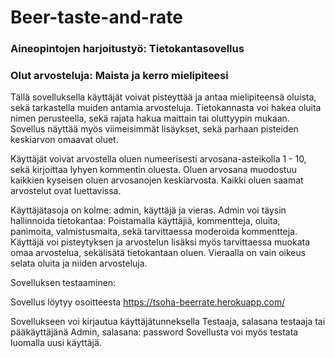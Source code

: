 # Beer-taste-and-rate

### Aineopintojen harjoitustyö: Tietokantasovellus

### Olut arvosteluja: Maista ja kerro mielipiteesi

Tällä sovelluksella käyttäjät voivat pisteyttää ja antaa mielipiteensä oluista, sekä tarkastella muiden antamia arvosteluja. Tietokannasta voi hakea oluita nimen perusteella, sekä rajata hakua maittain tai oluttyypin mukaan. Sovellus näyttää myös viimeisimmät lisäykset, sekä parhaan pisteiden keskiarvon omaavat oluet.

Käyttäjät voivat arvostella oluen numeerisesti arvosana-asteikolla 1 - 10, sekä kirjoittaa lyhyen kommentin oluesta. Oluen arvosana muodostuu kaikkien kyseisen oluen arvosanojen keskiarvosta. Kaikki oluen saamat arvostelut ovat luettavissa.

Käyttäjätasoja on kolme: admin, käyttäjä ja vieras. Admin voi täysin hallinnoida tietokantaa: Poistamalla käyttäjiä, kommentteja, oluita, panimoita, valmistusmaita, sekä tarvittaessa moderoida kommentteja. Käyttäjä voi pisteytyksen ja arvostelun lisäksi myös tarvittaessa muokata omaa arvostelua, sekälisätä tietokantaan oluen. Vieraalla on vain oikeus selata oluita ja niiden arvosteluja.



  Sovelluksen testaaminen:

   Sovellus löytyy osoitteesta https://tsoha-beerrate.herokuapp.com/ 
   
   Sovellukseen voi kirjautua käyttäjätunneksella Testaaja, salasana testaaja  tai pääkäyttäjänä Admin, salasana: password
   Sovellusta voi myös testata luomalla uusi käyttäjä.

